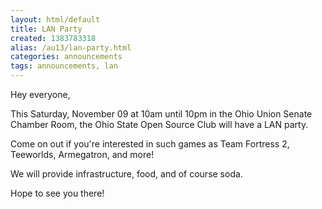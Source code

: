 ```yaml
---
layout: html/default
title: LAN Party
created: 1383783318
alias: /au13/lan-party.html
categories: announcements
tags: announcements, lan
---
```

Hey everyone,

This Saturday, November 09 at 10am until 10pm in the Ohio Union Senate Chamber Room, the Ohio State Open Source Club will have a LAN party.

Come on out if you're interested in such games as Team Fortress 2, Teeworlds, Armegatron, and more!

We will provide infrastructure, food, and of course soda.

Hope to see you there!
